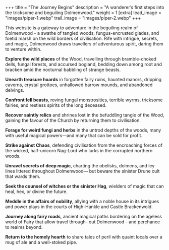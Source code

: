 +++
title = "The Journey Begins"
description = "A wanderer’s first steps into the tricksome and beguiling Dolmenwood."
weight = 1
[extra] 
lead_image = "images/piper-1.webp"
trail_image = "images/piper-2.webp"
+++

This website is a gateway to adventure in the beguiling realm of Dolmenwood - a
swathe of tangled woods, fungus-encrusted glades, and foetid marsh on the wild
borders of civilisation. Rife with intrigue, secrets, and magic, Dolmenwood
draws travellers of adventurous spirit, daring them to venture within.

**Explore the wild places** of the Wood, travelling through bramble-choked
dells, fungal forests, and accursed bogland, bedding down among root and bracken
amid the nocturnal babbling of strange beasts.

**Unearth treasure hoards** in forgotten fairy ruins, haunted manors, dripping
caverns, crystal grottoes, unhallowed barrow mounds, and abandoned delvings.

**Confront fell beasts**, roving fungal monstrosities, terrible wyrms, tricksome
fairies, and restless spirits of the long deceased.

**Recover saintly relics** and shrines lost in the befuddling tangle of the
Wood, gaining the favour of the Church by returning them to civilisation.

**Forage for weird fungi and herbs** in the untrod depths of the woods, many
with useful magical powers—and many that can be sold for profit.

**Strike against Chaos**, defending civilisation from the encroaching forces of
the wicked, half-unicorn Nag-Lord who lurks in the corrupted northern woods.

**Unravel secrets of deep magic**, charting the obelisks, dolmens, and ley lines
littered throughout Dolmenwood— but beware the sinister Drune cult that wards
them.

**Seek the counsel of witches or the sinister Hag**, wielders of magic that can
heal, hex, or divine the future.

**Meddle in the affairs of nobility**, allying with a noble house in its
intrigues and power plays in the courts of High-Hankle and Castle Brackenwold.

**Journey along fairy roads**, ancient magical paths bordering on the ageless
world of Fairy that allow travel through- out Dolmenwood - and perchance to
realms beyond.

**Return to the homely hearth** to share tales of peril with quaint locals over
a mug of ale and a well-stoked pipe.
